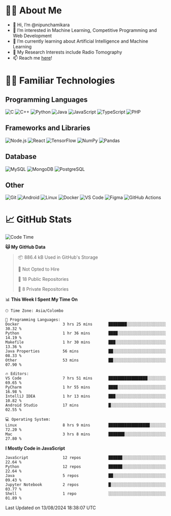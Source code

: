 # 🙋‍♂️ About Me
- 👋 Hi, I’m @nipunchamikara
- 👀 I’m interested in Machine Learning, Competitive Programming and Web Development
- 🌱 I’m currently learning about Artificial Intelligence and Machine Learning
- 📜 My Research Interests include Radio Tomography
- 📫 Reach me [here](mailto:nipunchamikara@yahoo.com)!

# 👨‍💻 Familiar Technologies

## Programming Languages
![C](https://img.icons8.com/color/48/000000/c-programming.png "C")
![C++](https://img.icons8.com/color/48/000000/c-plus-plus-logo.png "C++")
![Python](https://img.icons8.com/color/48/000000/python.png "Python")
![Java](https://img.icons8.com/color/48/000000/java-coffee-cup-logo.png "Java")
![JavaScript](https://img.icons8.com/color/48/000000/javascript.png "JavaScript")
![TypeScript](https://img.icons8.com/color/48/000000/typescript.png "TypeScript")
![PHP](https://img.icons8.com/officel/48/000000/php-logo.png "PHP")

## Frameworks and Libraries
![Node.js](https://img.icons8.com/color/48/000000/nodejs.png "Node.js")
![React](https://img.icons8.com/officel/48/000000/react.png "React")
![TensorFlow](https://img.icons8.com/color/48/000000/tensorflow.png "TensorFlow")
![NumPy](https://img.icons8.com/color/48/000000/numpy.png "NumPy")
![Pandas](https://img.icons8.com/color/48/000000/pandas.png "Pandas")

## Database
![MySQL](https://img.icons8.com/color/48/000000/mysql-logo.png "MySQL")
![MongoDB](https://img.icons8.com/color/48/000000/mongodb.png "MongoDB")
![PostgreSQL](https://img.icons8.com/color/48/000000/postgreesql.png "PostgreSQL")

## Other
![Git](https://img.icons8.com/color/48/000000/git.png "Git")
![Android](https://img.icons8.com/color/48/000000/android-os.png "Android")
![Linux](https://img.icons8.com/color/48/000000/linux.png "Linux")
![Docker](https://img.icons8.com/color/48/000000/docker.png "Docker")
![VS Code](https://img.icons8.com/color/48/000000/visual-studio-code-2019.png "VS Code")
![Figma](https://img.icons8.com/color/48/000000/figma.png "Figma")
![GitHub Actions](https://img.icons8.com/color/48/000000/github.png "GitHub Actions")

# 📈 GitHub Stats

<!--START_SECTION:waka-->
![Code Time](http://img.shields.io/badge/Code%20Time-940%20hrs%2037%20mins-blue)

**🐱 My GitHub Data** 

> 📦 886.4 kB Used in GitHub's Storage 
 > 
> 🚫 Not Opted to Hire
 > 
> 📜 18 Public Repositories 
 > 
> 🔑 8 Private Repositories 
 > 
📊 **This Week I Spent My Time On** 

```text
🕑︎ Time Zone: Asia/Colombo

💬 Programming Languages: 
Docker                   3 hrs 25 mins       ████████░░░░░░░░░░░░░░░░░   30.32 % 
Python                   1 hr 36 mins        ████░░░░░░░░░░░░░░░░░░░░░   14.19 % 
Makefile                 1 hr 30 mins        ███░░░░░░░░░░░░░░░░░░░░░░   13.36 % 
Java Properties          56 mins             ██░░░░░░░░░░░░░░░░░░░░░░░   08.33 % 
Other                    53 mins             ██░░░░░░░░░░░░░░░░░░░░░░░   07.90 % 

🔥 Editors: 
VS Code                  7 hrs 51 mins       █████████████████░░░░░░░░   69.65 % 
PyCharm                  1 hr 55 mins        ████░░░░░░░░░░░░░░░░░░░░░   16.98 % 
IntelliJ IDEA            1 hr 13 mins        ███░░░░░░░░░░░░░░░░░░░░░░   10.82 % 
Android Studio           17 mins             █░░░░░░░░░░░░░░░░░░░░░░░░   02.55 % 

💻 Operating System: 
Linux                    8 hrs 9 mins        ██████████████████░░░░░░░   72.20 % 
Mac                      3 hrs 8 mins        ███████░░░░░░░░░░░░░░░░░░   27.80 % 
```

**I Mostly Code in JavaScript** 

```text
JavaScript               12 repos            ██████░░░░░░░░░░░░░░░░░░░   22.64 % 
Python                   12 repos            ██████░░░░░░░░░░░░░░░░░░░   22.64 % 
Java                     5 repos             ██░░░░░░░░░░░░░░░░░░░░░░░   09.43 % 
Jupyter Notebook         2 repos             █░░░░░░░░░░░░░░░░░░░░░░░░   03.77 % 
Shell                    1 repo              ░░░░░░░░░░░░░░░░░░░░░░░░░   01.89 % 
```




 Last Updated on 13/08/2024 18:38:07 UTC
<!--END_SECTION:waka-->

